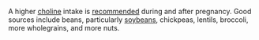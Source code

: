 A higher [choline](https://web.archive.org/web/20210126120914id_/http://www.whfoods.com/genpage.php?tname=nutrient&dbid=50)
intake is [recommended](https://en.wikipedia.org/wiki/Choline#Dietary_recommendations)
during and after pregnancy. Good sources include beans, particularly
[soybeans](https://ods.od.nih.gov/factsheets/Choline-HealthProfessional/#h3),
chickpeas, lentils, broccoli, more wholegrains, and more nuts.
